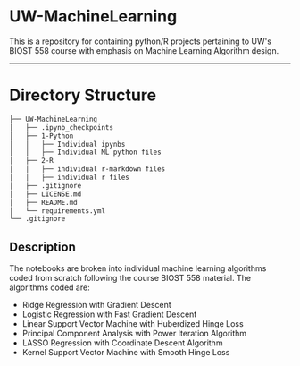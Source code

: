 # UW-MachineLearning
This is a repository for containing python/R projects pertaining to UW's BIOST 558 
course with emphasis on Machine Learning Algorithm design.

----  

# Directory Structure
```bash
├── UW-MachineLearning
│   ├── .ipynb_checkpoints
│   ├── 1-Python
│   │   ├── Individual ipynbs
│   │   ├── Individual ML python files
│   ├── 2-R
│   │   ├── individual r-markdown files
│   │   ├── individual r files
│   ├── .gitignore
│   ├── LICENSE.md
│   ├── README.md
│   └── requirements.yml
└── .gitignore
```

## Description
The notebooks are broken into individual machine learning algorithms coded from scratch following the course BIOST 558 material.
The algorithms coded are:
- Ridge Regression with Gradient Descent
- Logistic Regression with Fast Gradient Descent
- Linear Support Vector Machine with Huberdized Hinge Loss
- Principal Component Analysis with Power Iteration Algorithm
- LASSO Regression with Coordinate Descent Algorithm
- Kernel Support Vector Machine with Smooth Hinge Loss
